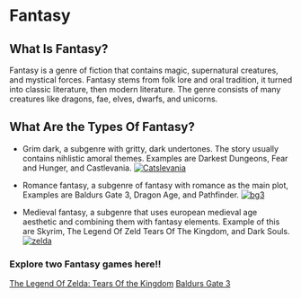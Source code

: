 # Fantasy


## What Is Fantasy?


Fantasy is a genre of fiction that contains magic, supernatural creatures, and mystical forces. Fantasy stems from folk lore and oral tradition, it turned into classic literature, then modern literature. The genre consists of many creatures like dragons, fae, elves, dwarfs, and unicorns.

## What Are the Types Of Fantasy?
 - Grim dark, a subgenre with gritty, dark undertones. The story usually contains nihlistic amoral themes. Examples are Darkest Dungeons, Fear and Hunger, and Castlevania.
[![Catslevania](https://upload.wikimedia.org/wikipedia/commons/1/13/Castlevania-logo.png?20231014180631)](https://commons.wikimedia.org/wiki/File:Castlevania-logo.png)


 - Romance fantasy, a subgenre of fantasy with romance as the main plot, Examples are Baldurs Gate 3, Dragon Age, and Pathfinder.
  [![bg3](https://cdn2.steamgriddb.com/logo_thumb/a9d4a0a256f5e6ae0452039e3493f22c.png)](https://www.steamgriddb.com/logo/20144)

 - Medieval fantasy, a subgenre that uses european medieval age aesthetic and combining them with fantasy elements. Example of this are Skyrim, The Legend Of Zeld Tears Of The Kingdom, and Dark Souls.
[![zelda](https://www.pngmart.com/files/4/The-Legend-of-Zelda-Logo-PNG-Image.png)](https://www.pngmart.com/image/35706)

   
### Explore two  Fantasy games here!!
[The Legend Of Zelda: Tears Of the Kingdom](totk/zelda.md) [Baldurs Gate 3](baldursgate3/bg3.md)

